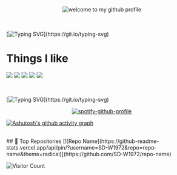 <div align="center">
	<img src="https://github.com/sindresorhus/sindresorhus/blob/main/welcome-header.gif" alt="welcome to my github profile">
	<br>
	<br>
</div> 

<br>

[![Typing SVG](https://readme-typing-svg.herokuapp.com/?color=A491DF&size=35&center=true&vCenter=true&width=1000&lines=My+name+is+Anthony+Secon+Duarte;)](https://git.io/typing-svg)


# Things I like

<p >
	
  <img src="https://skillicons.dev/icons?i=java,spring&theme=dark" />
  <img src="https://skillicons.dev/icons?i=arch,linux&theme=dark" />
  <img src="https://skillicons.dev/icons?i=mysql,postgres,docker&theme=dark" />
  <img src="https://skillicons.dev/icons?i=git&theme=dark" />
  <img src="https://skillicons.dev/icons?i=js,html,css&theme=dark" />

</p>


<br>

[![Typing SVG](https://readme-typing-svg.herokuapp.com/?color=A491DF&size=25&center=true&vCenter=true&width=1000&lines=I+really+like+music;)](https://git.io/typing-svg)

<p align="center">
  <a href="https://github.com/kittinan/spotify-github-profile">
    <img src="https://spotify-github-profile.kittinanx.com/api/view?uid=6mpsxakhgh8v4cfs5pmysik1n&cover_image=true&theme=default&show_offline=false&background_color=121212&interchange=false" alt="spotify-github-profile">
  </a>
</p>


[![Ashutosh's github activity graph](https://github-readme-activity-graph.vercel.app/graph?username=SD-W1972&bg_color=00000&color=A491DF&line=3452B2&point=3761E8&area=true&hide_border=true)](https://github.com/ashutosh00710/github-readme-activity-graph)




<br>
## 🌟 Top Repositories
[![Repo Name](https://github-readme-stats.vercel.app/api/pin/?username=SD-W1972&repo=repo-name&theme=radical)](https://github.com/SD-W1972/repo-name)

<br>


![Visitor Count](https://profile-counter.glitch.me/SD-W1972/count.svg)

